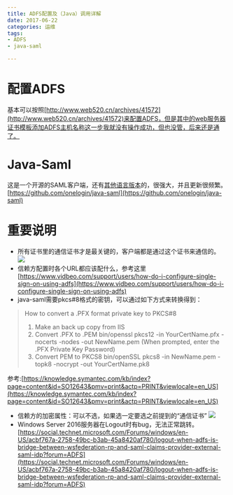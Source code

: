 ```yaml
---
title: ADFS配置及（Java）调用详解
date: 2017-06-22
categories: 运维
tags: 
- ADFS
- java-saml

---
```


# 配置ADFS
基本可以按照[http://www.web520.cn/archives/41572](http://www.web520.cn/archives/41572)来配置ADFS，但是其中的web服务器证书模板添加ADFS主机名称这一步我就没有操作成功，但也没管，后来还是通了。

# Java-Saml
这是一个开源的SAML客户端，还有[其他语言版本](https://github.com/onelogin)的，很强大，并且更新很频繁。
[https://github.com/onelogin/java-saml](https://github.com/onelogin/java-saml)

# 重要说明
* 所有证书里的通信证书才是最关键的，客户端都是通过这个证书来通信的。
![](/images/note-images/certs.png)
* 信赖方配置时各个URL都应该配什么，参考这里[https://www.vidbeo.com/support/users/how-do-i-configure-single-sign-on-using-adfs](https://www.vidbeo.com/support/users/how-do-i-configure-single-sign-on-using-adfs)
*  java-saml需要pkcs#8格式的密钥，可以通过如下方式来转换得到：
> How to convert a .PFX format private key to PKCS#8
> 1. Make an back up copy from IIS
> 2. Convert .PFX to .PEM
> bin/openssl pkcs12 -in YourCertName.pfx -nocerts -nodes -out NewName.pem
> (When prompted, enter the .PFX Private Key Password)
> 3. Convert PEM to PKCS8
> bin/openSSL pkcs8 -in NewName.pem -topk8 -nocrypt -out YourCertName.pk8

参考:[https://knowledge.symantec.com/kb/index?page=content&id=SO12643&pmv=print&actp=PRINT&viewlocale=en_US](https://knowledge.symantec.com/kb/index?page=content&id=SO12643&pmv=print&actp=PRINT&viewlocale=en_US)

* 信赖方的加密属性：可以不选，如果选一定要选之前提到的“通信证书”
![](/images/note-images/relay.png)
* Windows Server 2016服务器在Logout时有bug，无法正常跳转。
[https://social.technet.microsoft.com/Forums/windows/en-US/acbf767a-2758-49bc-b3ab-45a8420af780/logout-when-adfs-is-bridge-between-wsfederation-rp-and-saml-claims-provider-external-saml-idp?forum=ADFS](https://social.technet.microsoft.com/Forums/windows/en-US/acbf767a-2758-49bc-b3ab-45a8420af780/logout-when-adfs-is-bridge-between-wsfederation-rp-and-saml-claims-provider-external-saml-idp?forum=ADFS)





